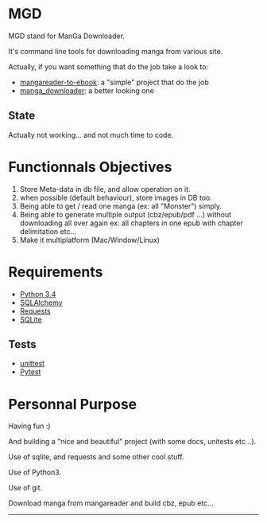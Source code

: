 MGD
===

MGD stand for ManGa Downloader.

It's command line tools for downloading manga from various site.

Actually, if you want something that do the job take a look to:

 - [mangareader-to-ebook][1]: a "simple" project that do the job
 - [manga_downloader][2]: a better looking one

State
---

Actually not working... and not much time to code.

Functionnals Objectives
===

 1. Store Meta-data in db file, and allow operation on it.
 2. when possible (default behaviour), store images in DB too.
 2. Being able to get / read one manga (ex: all "Monster") simply.
 3. Being able to generate multiple output (cbz/epub/pdf ...) without downloading all over again
    ex: all chapters in one epub with chapter delimitation etc...
 4. Make it multiplatform (Mac/Window/Linux)


Requirements
===

- [Python 3.4][6]
- [SQLAlchemy][3]
- [Requests][4]
- [SQLite][5]

Tests
---

- [unittest][8]
- [Pytest][7]


Personnal Purpose
===========

Having fun :)

And building a "nice and beautiful" project (with some docs, unitests etc...).

Use of sqlite, and requests and some other cool stuff.

Use of Python3.

Use of git.


Download manga from mangareader and build cbz, epub etc...

----------



  [1]: https://github.com/saturngod/mangareader-to-ebook "mangareader-to-ebook on Github"
  [2]: https://github.com/jiaweihli/manga_downloader "manga_downloader on Github"
  [3]: http://www.sqlalchemy.org/ "SQLalchemy"
  [4]: http://docs.python-requests.org/ "Requests"
  [5]: https://www.sqlite.org/ "SQLite"
  [6]: http://python.org/ "Python"
  [7]: http://pytest.org/ "PyTest"
  [8]: https://docs.python.org/2/library/unittest.html "unittest"
